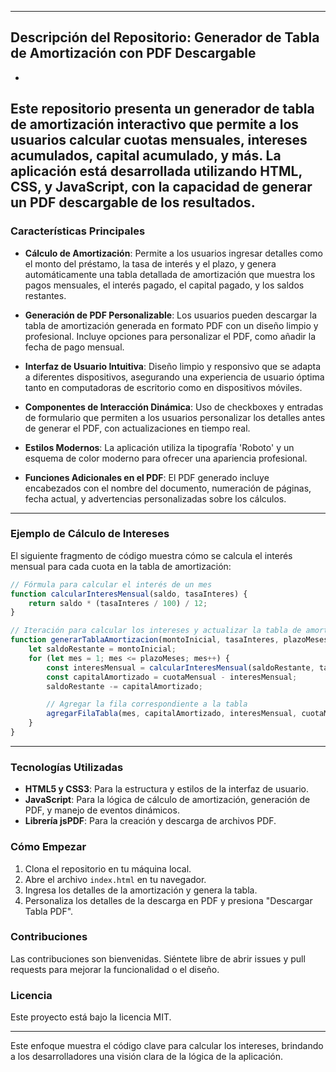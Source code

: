 
---

## Descripción del Repositorio: Generador de Tabla de Amortización con PDF Descargable
-
Este repositorio presenta un generador de tabla de amortización interactivo que permite a los usuarios calcular cuotas mensuales, intereses acumulados, capital acumulado, y más. La aplicación está desarrollada utilizando HTML, CSS, y JavaScript, con la capacidad de generar un PDF descargable de los resultados.
---
### Características Principales

- **Cálculo de Amortización**: Permite a los usuarios ingresar detalles como el monto del préstamo, la tasa de interés y el plazo, y genera automáticamente una tabla detallada de amortización que muestra los pagos mensuales, el interés pagado, el capital pagado, y los saldos restantes.

- **Generación de PDF Personalizable**: Los usuarios pueden descargar la tabla de amortización generada en formato PDF con un diseño limpio y profesional. Incluye opciones para personalizar el PDF, como añadir la fecha de pago mensual.

- **Interfaz de Usuario Intuitiva**: Diseño limpio y responsivo que se adapta a diferentes dispositivos, asegurando una experiencia de usuario óptima tanto en computadoras de escritorio como en dispositivos móviles.

- **Componentes de Interacción Dinámica**: Uso de checkboxes y entradas de formulario que permiten a los usuarios personalizar los detalles antes de generar el PDF, con actualizaciones en tiempo real.

- **Estilos Modernos**: La aplicación utiliza la tipografía 'Roboto' y un esquema de color moderno para ofrecer una apariencia profesional. 

- **Funciones Adicionales en el PDF**: El PDF generado incluye encabezados con el nombre del documento, numeración de páginas, fecha actual, y advertencias personalizadas sobre los cálculos.
---
### Ejemplo de Cálculo de Intereses

El siguiente fragmento de código muestra cómo se calcula el interés mensual para cada cuota en la tabla de amortización:

```javascript
// Fórmula para calcular el interés de un mes
function calcularInteresMensual(saldo, tasaInteres) {
    return saldo * (tasaInteres / 100) / 12;
}

// Iteración para calcular los intereses y actualizar la tabla de amortización
function generarTablaAmortizacion(montoInicial, tasaInteres, plazoMeses) {
    let saldoRestante = montoInicial;
    for (let mes = 1; mes <= plazoMeses; mes++) {
        const interesMensual = calcularInteresMensual(saldoRestante, tasaInteres);
        const capitalAmortizado = cuotaMensual - interesMensual;
        saldoRestante -= capitalAmortizado;

        // Agregar la fila correspondiente a la tabla
        agregarFilaTabla(mes, capitalAmortizado, interesMensual, cuotaMensual, saldoRestante);
    }
}
```
---
### Tecnologías Utilizadas

- **HTML5 y CSS3**: Para la estructura y estilos de la interfaz de usuario.
- **JavaScript**: Para la lógica de cálculo de amortización, generación de PDF, y manejo de eventos dinámicos.
- **Librería jsPDF**: Para la creación y descarga de archivos PDF.

### Cómo Empezar

1. Clona el repositorio en tu máquina local.
2. Abre el archivo `index.html` en tu navegador.
3. Ingresa los detalles de la amortización y genera la tabla.
4. Personaliza los detalles de la descarga en PDF y presiona "Descargar Tabla PDF".

### Contribuciones

Las contribuciones son bienvenidas. Siéntete libre de abrir issues y pull requests para mejorar la funcionalidad o el diseño.

### Licencia

Este proyecto está bajo la licencia MIT. 

---

Este enfoque muestra el código clave para calcular los intereses, brindando a los desarrolladores una visión clara de la lógica de la aplicación.
